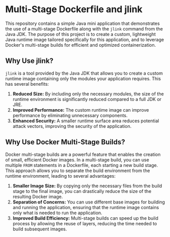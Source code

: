 # Multi-Stage Dockerfile and jlink

This repository contains a simple Java mini application that demonstrates the use of a multi-stage Dockerfile along with the `jlink` command from the Java JDK. The purpose of this project is to create a custom, lightweight Java runtime image tailored specifically for this application, and to leverage Docker's multi-stage builds for efficient and optimized containerization.

## Why Use jlink?

`jlink` is a tool provided by the Java JDK that allows you to create a custom runtime image containing only the modules your application requires. This has several benefits:

1. **Reduced Size:** By including only the necessary modules, the size of the runtime environment is significantly reduced compared to a full JDK or JRE.
2. **Improved Performance:** The custom runtime image can improve performance by eliminating unnecessary components.
3. **Enhanced Security:** A smaller runtime surface area reduces potential attack vectors, improving the security of the application.

## Why Use Docker Multi-Stage Builds?

Docker multi-stage builds are a powerful feature that enables the creation of small, efficient Docker images. In a multi-stage build, you can use multiple `FROM` statements in a Dockerfile, each starting a new build stage. This approach allows you to separate the build environment from the runtime environment, leading to several advantages:

1. **Smaller Image Size:** By copying only the necessary files from the build stage to the final image, you can drastically reduce the size of the resulting Docker image.
2. **Separation of Concerns:** You can use different base images for building and running the application, ensuring that the runtime image contains only what is needed to run the application.
3. **Improved Build Efficiency:** Multi-stage builds can speed up the build process by allowing the reuse of layers, reducing the time needed to build subsequent images.
